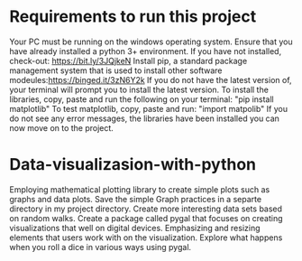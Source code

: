# Requirements to run this project
Your PC must be running on the windows operating system.
Ensure that you have already installed a python 3+ environment.
If you have not installed, check-out: https://bit.ly/3JQjkeN
Install pip, a standard package management system that is used to install other software modeules:https://binged.it/3zN6Y2k
If you do not have the latest version of, your terminal will prompt you to install the latest version.
To install the libraries, copy, paste and run the following on your terminal: "pip install matplotlib"
To test matplotlib, copy, paste and run: "import matpolib"
If you do not see any error messages, the libraries have been installed you can now move on to the project.

# Data-visualizasion-with-python
Employing mathematical plotting library to create simple plots such as graphs and data plots.
Save the simple Graph practices in a separte directory in my project directory.
Create more interesting data sets based on random walks.
Create a package called pygal that focuses on creating visualizations that well on digital devices.
Emphasizing and resizing elements that users work with on the visualization.
Explore what happens when you roll a dice in various ways using pygal. 
